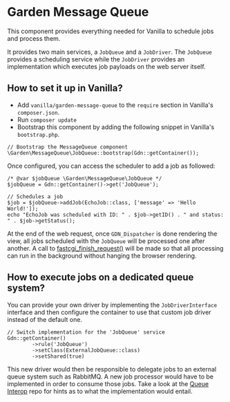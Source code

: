 # Garden Message Queue

This component provides everything needed for Vanilla to schedule jobs and process them.

It provides two main services, a `JobQueue` and a `JobDriver`.  The `JobQueue` provides a scheduling service while the `JobDriver` provides an implementation which executes job payloads on the web server itself.

## How to set it up in Vanilla?

- Add `vanilla/garden-message-queue` to the `require` section in  Vanilla's `composer.json`.
- Run `composer update`
- Bootstrap this component by adding the following snippet in Vanilla's `bootstrap.php`.

```
// Bootstrap the MessageQueue component
\Garden\MessageQueue\JobQueue::bootstrap(Gdn::getContainer());
```

Once configured, you can access the scheduler to add a job as followed:

```
/* @var $jobQueue \Garden\MessageQueue\JobQueue */
$jobQueue = Gdn::getContainer()->get('JobQueue');

// Schedules a job
$job = $jobQueue->addJob(EchoJob::class, ['message' => 'Hello World!']);
echo "EchoJob was scheduled with ID: " . $job->getID() . " and status: " . $job->getStatus();

```

At the end of the web request, once `GDN_Dispatcher` is done rendering the view, all jobs scheduled with the `JobQueue` will be processed one after another.  A call to [fastcgi\_finish\_request()](http://php.net/manual/en/function.fastcgi-finish-request.php) will be made so that all processing can run in the background without hanging the browser rendering.

## How to execute jobs on a dedicated queue system?

You can provide your own driver by implementing the `JobDriverInterface` interface and then configure the container to use that custom job driver instead of the default one.

```
// Switch implementation for the 'JobQueue' service
Gdn::getContainer()
        ->rule('JobQueue')
        ->setClass(ExternalJobQueue::class)
        ->setShared(true)
```

This new driver would then be responsible to delegate jobs to an external queue system such as RabbitMQ.  A new job processor would have to be implemented in order to consume those jobs.  Take a look at the [Queue Interop](https://github.com/vanilla/queue-interop) repo for hints as to what the implementation would entail.
